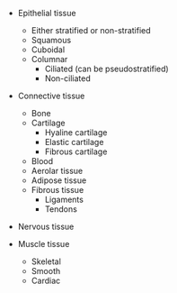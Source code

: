 - Epithelial tissue
	- Either stratified or non-stratified
	- Squamous
	- Cuboidal
	- Columnar
		- Ciliated (can be pseudostratified)
		- Non-ciliated

- Connective tissue
	- Bone
	- Cartilage
		- Hyaline cartilage
		- Elastic cartilage
		- Fibrous cartilage
	- Blood
	- Aerolar tissue
	- Adipose tissue
	- Fibrous tissue
		- Ligaments
		- Tendons

- Nervous tissue

- Muscle tissue
	- Skeletal
	- Smooth
	- Cardiac
